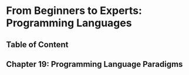 # From Beginners to Experts: Programming Languages
## Table of Content
## Chapter 19: Programming Language Paradigms
